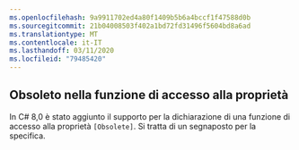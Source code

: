 ```yaml
---
ms.openlocfilehash: 9a9911702ed4a80f1409b5b6a4bccf1f47588d0b
ms.sourcegitcommit: 21b04008503f402a1bd72fd31496f5604bd8a6ad
ms.translationtype: MT
ms.contentlocale: it-IT
ms.lasthandoff: 03/11/2020
ms.locfileid: "79485420"
---
```

## <a name="obsolete-on-property-accessor"></a>Obsoleto nella funzione di accesso alla proprietà

In C# 8,0 è stato aggiunto il supporto per la dichiarazione di una funzione di accesso alla proprietà `[Obsolete]`. Si tratta di un segnaposto per la specifica.
